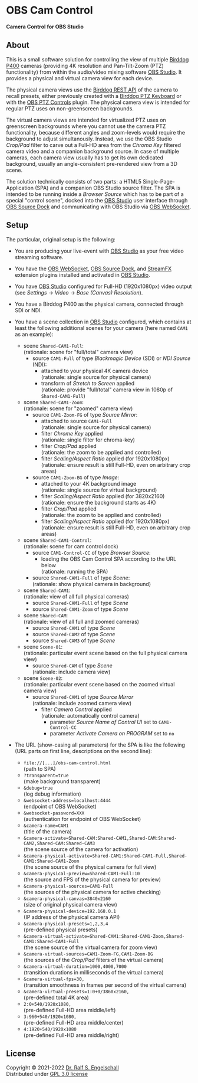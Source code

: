 
OBS Cam Control
===============

**Camera Control for OBS Studio**

About
-----

This is a small software solution for controlling the view of multiple
[Birddog P400](https://bird-dog.tv/p400-overview/) cameras (providing
4K resolution and Pan-Tilt-Zoom (PTZ) functionality) from within the
audio/video mixing software [OBS Studio](https://obsproject.com). It
provides a physical and virtual camera view for each device.

The physical camera views use the [Birddog REST
API](https://bird-dog.tv/SW/API/index.html) of the camera to
recall presets, either previously created with a [Birddog PTZ
Keyboard](https://bird-dog.tv/ptzkeyboard-overview/) or with the [OBS
PTZ Controls](https://github.com/glikely/obs-ptz) plugin. The physical
camera view is intended for regular PTZ uses on non-greenscreen
backgrounds.

The virtual camera views are intended for virtualized PTZ uses
on greenscreen backgrounds where you cannot use the camera PTZ
functionality, because different angles and zoom-levels would require
the background to adjust simultanously. Instead, we use the OBS Studio
*Crop/Pad* filter to carve out a Full-HD area from the *Chroma Key*
filtered camera video and a companion background source. In case of
multiple cameras, each camera view usually has to get its own dedicated
background, usually an angle-consistent pre-rendered view from a 3D scene.

The solution technically consists of two parts: a HTML5
Single-Page-Application (SPA) and a companion OBS Studio source
filter. The SPA is intended to be running inside a *Browser Source*
which has to be part of a special "control scene", docked into
the [OBS Studio](https://obsproject.com) user interface through
[OBS Source Dock](https://github.com/exeldro/obs-source-dock)
and communicating with OBS Studio via [OBS
WebSocket](https://github.com/obsproject/obs-websocket).

Setup
-----

The particular, original setup is the following:

- You are producing your live-event with
  [OBS Studio](https://obsproject.com) as your free video streaming software.

- You have the [OBS WebSocket](https://github.com/obsproject/obs-websocket),
  [OBS Source Dock](https://github.com/exeldro/obs-source-dock),
  and [StreamFX](https://github.com/Xaymar/obs-StreamFX) extension plugins
  installed and activated in [OBS Studio](https://obsproject.com).

- You have [OBS Studio](https://obsproject.com) configured for Full-HD
  (1920x1080px) video output (see *Settings* &rarr; *Video* &rarr; *Base (Canvas) Resolution*).

- You have a Birddog P400 as the physical camera,
  connected through SDI or NDI.

- You have a scene collection in [OBS Studio](https://obsproject.com) configured,
  which contains at least the following additional scenes for your camera (here named `CAM1` as an example):

  - scene `Shared-CAM1-Full`:<br/>
    (rationale: scene for "full/total" camera view)
      - source `CAM1-Full` of type *Blackmagic Device* (SDI) or *NDI Source* (NDI):
          - attached to your physical 4K camera device<br/>
            (rationale: single source for physical camera)
          - transform of *Stretch to Screen* applied<br/>
            (rationale: provide "full/total" camera view in 1080p of `Shared-CAM1-Full`)
  - scene `Shared-CAM1-Zoom`:<br/>
    (rationale: scene for "zoomed" camera view)
      - source `CAM1-Zoom-FG` of type *Source Mirror*:
          - attached to source `CAM1-Full`<br/>
            (rationale: single source for physical camera)
          - filter *Chrome Key* applied<br/>
            (rationale: single filter for chroma-key)
          - filter *Crop/Pad* applied<br/>
            (rationale: the zoom to be applied and controlled)
          - filter *Scaling/Aspect Ratio* applied (for 1920x1080px)
            (rationale: ensure result is still Full-HD, even on arbitrary crop areas)
      - source `CAM1-Zoom-BG` of type *Image*:
          - attached to your 4K background image<br/>
            (rationale: single source for virtual background)
          - filter *Scaling/Aspect Ratio* applied (for 3820x2160)<br/>
            (rationale: ensure the background starts as 4K)
          - filter *Crop/Pad* applied<br/>
            (rationale: the zoom to be applied and controlled)
          - filter *Scaling/Aspect Ratio* applied (for 1920x1080px)<br/>
            (rationale: ensure result is still Full-HD, even on arbitrary crop areas)
  - scene `Shared-CAM1-Control`:<br/>
    (rationale: scene for cam control dock)
      - source `CAM1-Control-CC` of type *Browser Source*:
          - loading the OBS Cam Control SPA according to the URL below<br/>
            (rationale: running the SPA)
      - source `Shared-CAM1-Full` of type *Scene*:<br/>
        (rationale: show physical camera in background)
  - scene `Shared-CAM1`:<br/>
    (rationale: view of all full physical cameras)
      - source `Shared-CAM1-Full` of type *Scene*
      - source `Shared-CAM1-Zoom` of type *Scene*
  - scene `Shared-CAM`:<br/>
    (rationale: view of all full and zoomed cameras)
      - source `Shared-CAM1` of type *Scene*
      - source `Shared-CAM2` of type *Scene*
      - source `Shared-CAM3` of type *Scene*
  - scene `Scene-01`:<br/>
    (rationale: particular event scene based on the full physical camera view)
      - source `Shared-CAM` of type *Scene*<br/>
        (rationale: include camera view)
  - scene `Scene-02`:<br/>
    (rationale: particular event scene based on the zoomed virtual camera view)
      - source `Shared-CAM1` of type *Source Mirror*<br/>
        (rationale: include zoomed camera view)
          - filter *Camera Control* applied<br/>
            (rationale: automatically control camera)
             - parameter *Source Name of Control UI* set to `CAM1-Control-CC`
             - parameter *Activate Camera on PROGRAM* set to `no`

- The URL (show-casing all parameters) for the SPA is like the following
  (URL parts on first line, descriptions on the second line):<br/>

  - `file://[...]/obs-cam-control.html`<br/>
    (path to SPA)
  - `?transparent=true`<br/>
    (make background transparent)<br/>
  - `&debug=true`<br/>
    (log debug information)<br/>
  - `&websocket-address=localhost:4444`<br/>
    (endpoint of OBS WebSocket)<br/>
  - `&websocket-password=XXX`<br/>
    (authentication for endpoint of OBS WebSocket)<br/>
  - `&camera-name=CAM1`<br/>
    (title of the camera)<br/>
  - `&camera-activate=Shared-CAM:Shared-CAM1,Shared-CAM:Shared-CAM2,Shared-CAM:Shared-CAM3`<br/>
    (the scene source of the camera for activation)<br/>
  - `&camera-physical-activate=Shared-CAM1:Shared-CAM1-Full,Shared-CAM1:Shared-CAM1-Zoom`<br/>
    (the scene source of the physical camera for full view)<br/>
  - `&camera-physical-preview=Shared-CAM1-Full:10`<br/>
    (the source and FPS of the physical camera for preview)<br/>
  - `&camera-physical-sources=CAM1-Full`<br/>
    (the sources of the physical camera for active checking)<br/>
  - `&camera-physical-canvas=3840x2160`<br/>
    (size of original physical camera view)<br/>
  - `&camera-physical-device=192.168.0.1`<br/>
    (IP address of the physical camera API)<br/>
  - `&camera-physical-presets=1,2,3,4`<br/>
    (pre-defined physical presets)<br/>
  - `&camera-virtual-activate=Shared-CAM1:Shared-CAM1-Zoom,Shared-CAM1:Shared-CAM1-Full`<br/>
    (the scene source of the virtual camera for zoom view)<br/>
  - `&camera-virtual-sources=CAM1-Zoom-FG,CAM1-Zoom-BG`<br/>
    (the sources of the *Crop/Pad* filters of the virtual camera)<br/>
  - `&camera-virtual-duration=1000,4000,7000`<br/>
    (transition durations in milliseconds of the virtual camera)<br/>
  - `&camera-virtual-fps=30,`<br/>
    (transition smoothness in frames per second of the virtual camera)<br/>
  - `&camera-virtual-presets=1:0+0/3860x2160,`<br/>
    (pre-defined total 4K area)<br/>
  - `2:0+540/1920x1080,`<br/>
    (pre-defined Full-HD area middle/left)<br/>
  - `3:960+540/1920x1080,`<br/>
    (pre-defined Full-HD area middle/center)<br/>
  - `4:1920+540/1920x1080`<br/>
    (pre-defined Full-HD area middle/right)

License
-------

Copyright &copy; 2021-2022 [Dr. Ralf S. Engelschall](http://engelschall.com/)<br/>
Distributed under [GPL 3.0 license](https://spdx.org/licenses/GPL-3.0-only.html)

